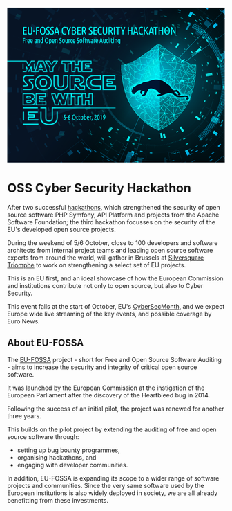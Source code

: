 ![EU FOSSA OSS hackathon visual](./assets/oss-hackathon-visual.png)

# OSS Cyber Security Hackathon

After two successful [hackathons](https://eufossahackathon.bemyapp.com/), which strengthened the security of open source software PHP Symfony, API Platform and projects from the Apache Software Foundation; the third hackathon focusses on the security of the EU's developed open source projects.

During the weekend of 5/6 October, close to 100 developers and software architects from internal project teams and leading open source software experts from around the world, will gather in Brussels at [Silversquare Triomphe](https://silversquare.eu/location/triomphe/) to work on strengthening a select set of EU projects.

This is an EU first, and an ideal showcase of how the European Commission and institutions contribute not only to open source, but also to Cyber Security.

This event falls at the start of October, EU's [CyberSecMonth](https://cybersecuritymonth.eu/), and we expect Europe wide live streaming of the key events, and possible coverage by Euro News.

## About EU-FOSSA

The [EU-FOSSA](https://ec.europa.eu/info/departments/informatics/eu-fossa-2_en) project - short for Free and Open Source Software Auditing - aims to increase the security and integrity of critical open source software.

It was launched by the European Commission at the instigation of the European Parliament after the discovery of the Heartbleed bug in 2014.

Following the success of an initial pilot, the project was renewed for another three years.

This builds on the pilot project by extending the auditing of free and open source software through:

* setting up bug bounty programmes,
* organising hackathons, and
* engaging with developer communities.

In addition, EU-FOSSA is expanding its scope to a wider range of software projects and communities. Since the very same software used by the European institutions is also widely deployed in society, we are all already benefitting from these investments.
